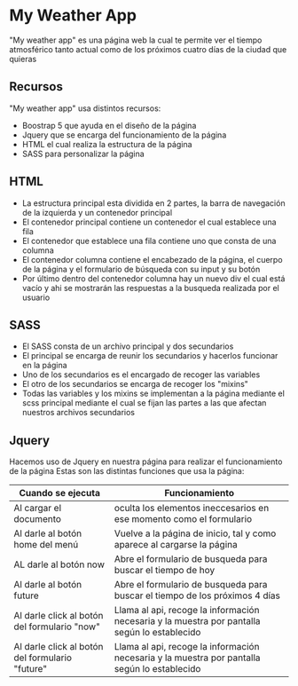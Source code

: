 # My Weather App

"My weather app" es una página web la cual te permite ver el tiempo atmosférico tanto actual como de los próximos cuatro días de la ciudad que quieras

## Recursos

"My weather app" usa distintos recursos:

- Boostrap 5 que ayuda en el diseño de la página
- Jquery que se encarga del funcionamiento de la página
- HTML el cual realiza la estructura de la página
- SASS para personalizar la página

## HTML

- La estructura principal esta dividida en 2 partes, la barra de navegación de la izquierda y un contenedor principal
- El contenedor principal contiene un contenedor el cual establece una fila
- El contenedor que establece una fila contiene uno que consta de una columna
- El contenedor columna contiene el encabezado de la página, el cuerpo de la página y el formulario de búsqueda con su input y su botón
- Por último dentro del contenedor columna hay un nuevo div el cual está vacío y ahi se mostrarán las respuestas a la busqueda realizada por el usuario

## SASS

- El SASS consta de un archivo principal y dos secundarios
- El principal se encarga de reunir los secundarios y hacerlos funcionar en la página
- Uno de los secundarios es el encargado de recoger las variables 
- El otro de los secundarios se encarga de recoger los "mixins"
- Todas las variables y los mixins se implementan a la página mediante el scss principal mediante el cual se fijan las partes a las que afectan nuestros archivos secundarios

## Jquery

Hacemos uso de Jquery en nuestra página para realizar el funcionamiento de la página
Estas son las distintas funciones que usa la página:

| Cuando se ejecuta | Funcionamiento |
| ------ | ------ |
| Al cargar el documento  | oculta los elementos ineccesarios en ese momento como el formulario |
| Al darle al botón home del menú | Vuelve a la página de inicio, tal y como aparece al cargarse la página |
| AL darle al botón now | Abre el formulario de busqueda para buscar el tiempo de hoy |
| Al darle al botón future | Abre el formulario de busqueda para buscar el tiempo de los próximos 4 días |
| Al darle click al botón del formulario "now" | Llama al api, recoge la información necesaria y la muestra por pantalla según lo establecido |
| Al darle click al botón del formulario "future" | Llama al api, recoge la información necesaria y la muestra por pantalla según lo establecido |